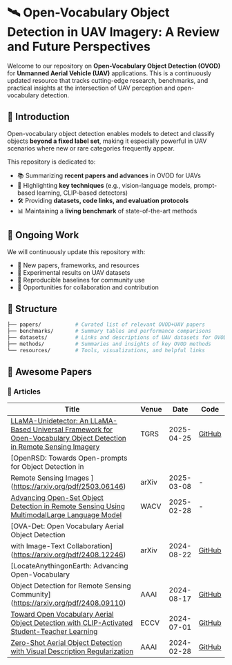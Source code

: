 # 🛰️ Open-Vocabulary Object Detection in UAV Imagery: A Review and Future Perspectives

Welcome to our repository on **Open-Vocabulary Object Detection (OVOD)** for **Unmanned Aerial Vehicle (UAV)** applications. This is a continuously updated resource that tracks cutting-edge research, benchmarks, and practical insights at the intersection of UAV perception and open-vocabulary detection.

## 📌 Introduction

Open-vocabulary object detection enables models to detect and classify objects **beyond a fixed label set**, making it especially powerful in UAV scenarios where new or rare categories frequently appear.

This repository is dedicated to:

- 📚 Summarizing **recent papers and advances** in OVOD for UAVs
- 🧠 Highlighting **key techniques** (e.g., vision-language models, prompt-based learning, CLIP-based detectors)
- 🛠️ Providing **datasets, code links, and evaluation protocols**
- 📊 Maintaining a **living benchmark** of state-of-the-art methods

## 🔄 Ongoing Work

We will continuously update this repository with:

- 📄 New papers, frameworks, and resources
- 🔬 Experimental results on UAV datasets
- 🧪 Reproducible baselines for community use
- 🤝 Opportunities for collaboration and contribution

## 📁 Structure

```bash
├── papers/           # Curated list of relevant OVOD+UAV papers
├── benchmarks/       # Summary tables and performance comparisons
├── datasets/         # Links and descriptions of UAV datasets for OVOD
├── methods/          # Summaries and insights of key OVOD methods
└── resources/        # Tools, visualizations, and helpful links
```

## 📄 Awesome Papers

### 🔬 Articles

| Title | Venue | Date | Code |
|-------|-------|------|------|
| [LLaMA-Unidetector: An LLaMA-Based Universal Framework for Open-Vocabulary Object Detection in Remote Sensing Imagery](https://ieeexplore.ieee.org/stamp/stamp.jsp?tp=&arnumber=10976651) | TGRS | 2025-04-25 | [GitHub](https://github.com/ChloeeGrace/LLaMAUnidetector) |
| [OpenRSD: Towards Open-prompts for Object Detection in
 Remote Sensing Images  ](https://arxiv.org/pdf/2503.06146) | arXiv | 2025-03-08 | - |
| [Advancing Open-Set Object Detection in Remote Sensing Using MultimodalLarge Language Model](https://openaccess.thecvf.com/content/WACV2025W/GeoCV/papers/Saini_Advancing_Open-Set_Object_Detection_in_Remote_Sensing_Using_Multimodal_Large_WACVW_2025_paper.pdf) | WACV | 2025-02-28 | - |
| [OVA-Det: Open Vocabulary Aerial Object Detection
 with Image-Text Collaboration](https://arxiv.org/pdf/2408.12246) | arXiv | 2024-08-22 | [GitHub](https://github.com/GT-Wei/OVA-Det) |
| [LocateAnythingonEarth: Advancing Open-Vocabulary
 Object Detection for Remote Sensing Community](https://arxiv.org/pdf/2408.09110) | AAAI | 2024-08-17 | [GitHub](https://github.com/jaychempan/LAE-DINO) | 
| [Toward Open Vocabulary Aerial Object Detection with CLIP-Activated Student-Teacher Learning](https://arxiv.org/pdf/2311.11646) | ECCV | 2024-07-01 | [GitHub](https://github.com/VisionXLab/CastDet?tab=readme-ov-file#eccv-2024-toward-open-vocabulary-aerial-object-detection-with-clip-activated-student-teacher-learning) |
| [Zero-Shot Aerial Object Detection with Visual Description Regularization](https://arxiv.org/pdf/2402.18233) | AAAI | 2024-02-28 | [GitHub](https://github.com/zq-zang/DescReg) |

